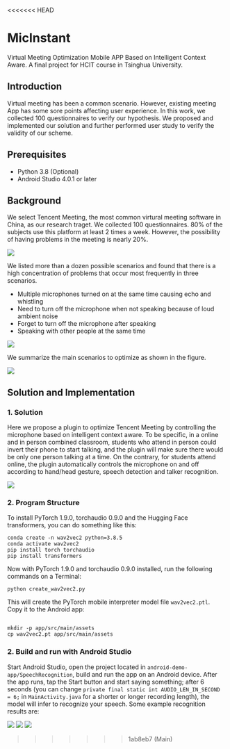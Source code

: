 <<<<<<< HEAD
# MicInstant
Virtual Meeting Optimization Mobile APP Based on Intelligent Context Aware. A final project for HCIT course in Tsinghua University.

## Introduction

Virtual meeting has been a common scenario. However, existing meeting App has some sore points affecting user experience.
In this work, we collected 100 questionnaires to verify our hypothesis. We proposed and implemented our solution and further performed
user study to verify the validity of our scheme.


## Prerequisites

* Python 3.8 (Optional)
* Android Studio 4.0.1 or later

## Background

We select Tencent Meeting, the most common virtural meeting software in China, as our research traget. We collected 100 questionnaires.
 80% of the subjects use this platform at least 2 times a week. However, the possibility of having problems in the meeting is nearly 20%. 

![](/ReadmeImg/Survey1.svg)

We listed more than a dozen possible scenarios and found that there is a high concentration of problems that occur most frequently in three scenarios.
+ Multiple microphones turned on at the same time causing echo and whistling
+ Need to turn off the microphone when not speaking because of loud ambient noise
+ Forget to turn off the microphone after speaking
+ Speaking with other people at the same time

![](/ReadmeImg/Survey.svg)

We summarize the main scenarios to optimize as shown in the figure.

![](/ReadmeImg/Scenario.svg)

## Solution and Implementation

### 1. Solution

Here we propose a plugin to optimize Tencent Meeting by controlling the microphone based on
intelligent context aware. To be specific, in a online and in person combined classroom, students who attend in person could invert their phone to start talking, and the plugin
will make sure there would be only one person talking at a time. On the contrary, for students attend online, the plugin automatically controls the microphone
on and off according to hand/head gesture, speech detection and talker recognition.

![](/ReadmeImg/Solution.svg)

### 2. Program Structure

To install PyTorch 1.9.0, torchaudio 0.9.0 and the Hugging Face transformers, you can do something like this:

```
conda create -n wav2vec2 python=3.8.5
conda activate wav2vec2
pip install torch torchaudio
pip install transformers
```

Now with PyTorch 1.9.0 and torchaudio 0.9.0 installed, run the following commands on a Terminal:

```
python create_wav2vec2.py
```
This will create the PyTorch mobile interpreter model file `wav2vec2.ptl`. Copy it to the Android app:
```

mkdir -p app/src/main/assets
cp wav2vec2.pt app/src/main/assets
```

### 2. Build and run with Android Studio

Start Android Studio, open the project located in `android-demo-app/SpeechRecognition`, build and run the app on an Android device. After the app runs, tap the Start button and start saying something; after 6 seconds (you can change `private final static int AUDIO_LEN_IN_SECOND = 6;` in `MainActivity.java` for a shorter or longer recording length), the model will infer to recognize your speech. Some example recognition results are:

![](screenshot1.png)
![](screenshot2.png)
![](screenshot3.png)
>>>>>>> 1ab8eb7 (Main)
